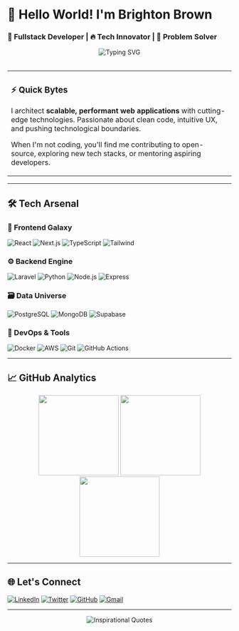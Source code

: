 # 💫 Hello World! I'm Brighton Brown 

### 🚀 Fullstack Developer | 🔥 Tech Innovator | 🧠 Problem Solver

<div align="center">
  <img src="https://readme-typing-svg.demolab.com?font=Fira+Code&pause=1000&color=7F3FBF&width=435&lines=Building+the+future+with+code;Turning+ideas+into+digital+reality;Fullstack+wizard+%7C+Tech+enthusiast" alt="Typing SVG" />
</div>

<br>

<table>
  <tr>
    <td width="60%">
      <h3>⚡ Quick Bytes</h3>
      <p>
        I architect <strong>scalable, performant web applications</strong> with cutting-edge technologies. 
        Passionate about clean code, intuitive UX, and pushing technological boundaries.
      </p>
      <p>
        When I'm not coding, you'll find me contributing to open-source, 
        exploring new tech stacks, or mentoring aspiring developers.
      </p>
  </tr>
</table>

---

## 🛠️ Tech Arsenal

### 🌈 Frontend Galaxy
<div>
  <img src="https://img.shields.io/badge/React-20232A?style=for-the-badge&logo=react&logoColor=61DAFB" alt="React" />
  <img src="https://img.shields.io/badge/Next.js-000000?style=for-the-badge&logo=next.js&logoColor=white" alt="Next.js" />
  <img src="https://img.shields.io/badge/TypeScript-007ACC?style=for-the-badge&logo=typescript&logoColor=white" alt="TypeScript" />
  <img src="https://img.shields.io/badge/Tailwind_CSS-38B2AC?style=for-the-badge&logo=tailwind-css&logoColor=white" alt="Tailwind" />
</div>

### ⚙️ Backend Engine
<div>
  <img src="https://img.shields.io/badge/Laravel-FF2D20?style=for-the-badge&logo=laravel&logoColor=white" alt="Laravel" />
  <img src="https://img.shields.io/badge/Python-3776AB?style=for-the-badge&logo=python&logoColor=white" alt="Python" />
  <img src="https://img.shields.io/badge/Node.js-339933?style=for-the-badge&logo=nodedotjs&logoColor=white" alt="Node.js" />
  <img src="https://img.shields.io/badge/Express.js-000000?style=for-the-badge&logo=express&logoColor=white" alt="Express" />
</div>

### 🗃️ Data Universe
<div>
  <img src="https://img.shields.io/badge/PostgreSQL-316192?style=for-the-badge&logo=postgresql&logoColor=white" alt="PostgreSQL" />
  <img src="https://img.shields.io/badge/MongoDB-4EA94B?style=for-the-badge&logo=mongodb&logoColor=white" alt="MongoDB" />
  <img src="https://img.shields.io/badge/Supabase-3ECF8E?style=for-the-badge&logo=supabase&logoColor=white" alt="Supabase" />
</div>

### 🚀 DevOps & Tools
<div>
  <img src="https://img.shields.io/badge/Docker-2CA5E0?style=for-the-badge&logo=docker&logoColor=white" alt="Docker" />
  <img src="https://img.shields.io/badge/AWS-232F3E?style=for-the-badge&logo=amazon-aws&logoColor=white" alt="AWS" />
  <img src="https://img.shields.io/badge/Git-F05032?style=for-the-badge&logo=git&logoColor=white" alt="Git" />
  <img src="https://img.shields.io/badge/GitHub_Actions-2088FF?style=for-the-badge&logo=github-actions&logoColor=white" alt="GitHub Actions" />
</div>

---

## 📈 GitHub Analytics

<div align="center">
  <img height="180em" src="https://github-readme-stats.vercel.app/api?username=brizzieh&show_icons=true&theme=radical&include_all_commits=true&count_private=true" />
  <img height="180em" src="https://github-readme-streak-stats.herokuapp.com/?user=brizzieh&theme=radical" />
  <img height="180em" src="https://github-readme-stats.vercel.app/api/top-langs/?username=brizzieh&layout=compact&langs_count=8&theme=radical" />
</div>

---

## 🌐 Let's Connect

[![LinkedIn](https://img.shields.io/badge/LinkedIn-0077B5?style=for-the-badge&logo=linkedin&logoColor=white)](https://www.linkedin.com/in/brizzieh/)
[![Twitter](https://img.shields.io/badge/Twitter-1DA1F2?style=for-the-badge&logo=twitter&logoColor=white)](https://twitter.com/BrightonBrown)
[![GitHub](https://img.shields.io/badge/GitHub-100000?style=for-the-badge&logo=github&logoColor=white)](https://github.com/brizzieh)
[![Gmail](https://img.shields.io/badge/Gmail-D14836?style=for-the-badge&logo=gmail&logoColor=white)](mailto:brizziehh@gmail.com)

---

<div align="center">
  <img src="https://readme-typing-svg.demolab.com?font=Fira+Code&weight=600&size=24&pause=1000&color=7F3FBF&center=true&vCenter=true&width=435&lines=Think.+Create.+Inspire.;Code+with+purpose.;Innovate+relentlessly." alt="Inspirational Quotes" />
</div>